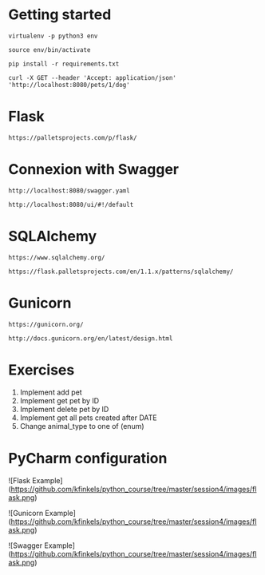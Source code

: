# **Getting started**

`virtualenv -p python3 env`

`source env/bin/activate`

`pip install -r requirements.txt`

`curl -X GET --header 'Accept: application/json' 'http://localhost:8080/pets/1/dog'`


# **Flask**

`https://palletsprojects.com/p/flask/`

# **Connexion with Swagger**

`http://localhost:8080/swagger.yaml`

`http://localhost:8080/ui/#!/default`

# **SQLAlchemy**

`https://www.sqlalchemy.org/`

`https://flask.palletsprojects.com/en/1.1.x/patterns/sqlalchemy/`


# **Gunicorn**

`https://gunicorn.org/`

`http://docs.gunicorn.org/en/latest/design.html`

# **Exercises**

1. Implement add pet
2. Implement get pet by ID
3. Implement delete pet by ID
4. Implement get all pets created after DATE
5. Change animal_type to one of (enum)

# **PyCharm configuration**

![Flask Example]
(https://github.com/kfinkels/python_course/tree/master/session4/images/flask.png)

![Gunicorn Example] 
(https://github.com/kfinkels/python_course/tree/master/session4/images/flask.png)

![Swagger Example]
(https://github.com/kfinkels/python_course/tree/master/session4/images/flask.png)